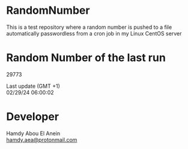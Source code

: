 # RandomNumber    
This is a test repository where a random number is pushed to a file automatically passwordless from a cron job in my Linux CentOS server    
# Random Number of the last run   
29773
      
Last update (GMT +1)    
02/29/24 06:00:02
# Developer    
Hamdy Abou El Anein   
hamdy.aea@protonmail.com
